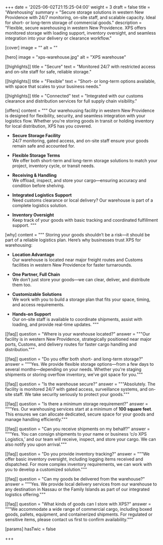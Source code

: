 +++
date = '2025-06-02T21:15:25-04:00'
weight = 3
draft = false
title = 'Warehousing'
summary = "Secure storage solutions in western New Providence with 24/7 monitoring, on-site staff, and scalable capacity. Ideal for short- or long-term storage of commercial goods."
description = "Flexible, secure warehousing in western New Providence. XPS offers monitored storage with loading support, inventory oversight, and seamless integration into your delivery or clearance workflow."

[cover]
image = ""
alt = ""

[hero]
image = "xps-warehouse.jpg"
alt = "XPS warehouse"

[[highlights]]
title = "Secure"
text = "Monitored 24/7 with restricted access and on-site staff for safe, reliable storage."

[[highlights]]
title = "Flexible"
text = "Short- or long-term options available, with space that scales to your business needs."

[[highlights]]
title = "Connected"
text = "Integrated with our customs clearance and distribution services for full supply chain visibility."

[offers]
content = """
Our warehousing facility in western New Providence is designed for flexibility, security, and seamless integration with your logistics flow. Whether you're storing goods in transit or holding inventory for local distribution, XPS has you covered.

- **Secure Storage Facility**  
  24/7 monitoring, gated access, and on-site staff ensure your goods remain safe and accounted for.

- **Flexible Storage Terms**  
  We offer both short-term and long-term storage solutions to match your project, inventory cycle, or transit needs.

- **Receiving & Handling**  
  We offload, inspect, and store your cargo—ensuring accuracy and condition before shelving.

- **Integrated Logistics Support**  
  Need customs clearance or local delivery? Our warehouse is part of a complete logistics solution.

- **Inventory Oversight**  
  Keep track of your goods with basic tracking and coordinated fulfillment support.
"""

[why]
content = """
Storing your goods shouldn’t be a risk—it should be part of a reliable logistics plan. Here’s why businesses trust XPS for warehousing:

- **Location Advantage**  
  Our warehouse is located near major freight routes and Customs facilities in western New Providence for faster turnarounds.

- **One Partner, Full Chain**  
  We don’t just store your goods—we can clear, deliver, and distribute them too.

- **Customizable Solutions**  
  We work with you to build a storage plan that fits your space, timing, and access requirements.

- **Hands-on Support**  
  Our on-site staff is available to coordinate shipments, assist with loading, and provide real-time updates.
"""

[[faq]]
question = "Where is your warehouse located?"
answer = """Our facility is in western New Providence, strategically positioned near major ports, Customs, and delivery routes for faster cargo handling and distribution."""

[[faq]]
question = "Do you offer both short- and long-term storage?"
answer = """Yes. We provide flexible storage options—from a few days to several months—depending on your needs. Whether you're staging shipments or storing overflow inventory, we’ve got space for you."""

[[faq]]
question = "Is the warehouse secure?"
answer = """Absolutely. The facility is monitored 24/7 with gated access, surveillance systems, and on-site staff. We take security seriously to protect your goods."""

[[faq]]
question = "Is there a minimum storage requirement?"
answer = """Yes. Our warehousing services start at a minimum of **100 square feet**. This ensures we can allocate dedicated, secure space for your goods and manage handling efficiently."""

[[faq]]
question = "Can you receive shipments on my behalf?"
answer = """Yes. You can consign shipments to your name or business ‘c/o XPS Logistics,’ and our team will receive, inspect, and store your cargo. We can also notify you upon arrival."""

[[faq]]
question = "Do you provide inventory tracking?"
answer = """We offer basic inventory oversight, including logging items received and dispatched. For more complex inventory requirements, we can work with you to develop a customized solution."""

[[faq]]
question = "Can my goods be delivered from the warehouse?"
answer = """Yes. We provide local delivery services from our warehouse to any destination in Nassau or the Family Islands as part of our integrated logistics offering."""

[[faq]]
question = "What kinds of goods can I store with XPS?"
answer = """We accommodate a wide range of commercial cargo, including boxed goods, pallets, equipment, and containerized shipments. For regulated or sensitive items, please contact us first to confirm availability."""


[params]
  hasTwic = false

+++
